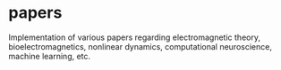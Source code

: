 # papers

Implementation of various papers regarding electromagnetic theory, bioelectromagnetics, nonlinear dynamics, computational neuroscience, machine learning, etc. 
